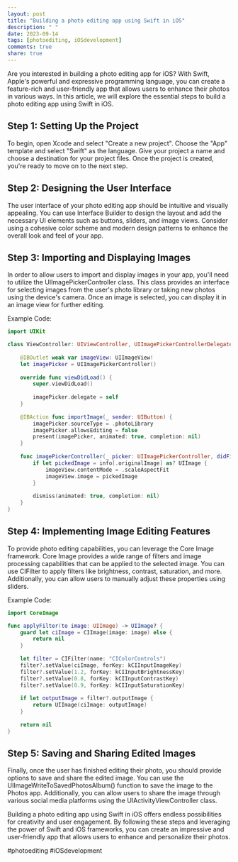 ```yaml
---
layout: post
title: "Building a photo editing app using Swift in iOS"
description: " "
date: 2023-09-14
tags: [photoediting, iOSdevelopment]
comments: true
share: true
---
```


Are you interested in building a photo editing app for iOS? With Swift, Apple's powerful and expressive programming language, you can create a feature-rich and user-friendly app that allows users to enhance their photos in various ways. In this article, we will explore the essential steps to build a photo editing app using Swift in iOS.

## Step 1: Setting Up the Project
To begin, open Xcode and select "Create a new project". Choose the "App" template and select "Swift" as the language. Give your project a name and choose a destination for your project files. Once the project is created, you're ready to move on to the next step.

## Step 2: Designing the User Interface
The user interface of your photo editing app should be intuitive and visually appealing. You can use Interface Builder to design the layout and add the necessary UI elements such as buttons, sliders, and image views. Consider using a cohesive color scheme and modern design patterns to enhance the overall look and feel of your app.

## Step 3: Importing and Displaying Images
In order to allow users to import and display images in your app, you'll need to utilize the UIImagePickerController class. This class provides an interface for selecting images from the user's photo library or taking new photos using the device's camera. Once an image is selected, you can display it in an image view for further editing.

Example Code:
```swift
import UIKit

class ViewController: UIViewController, UIImagePickerControllerDelegate, UINavigationControllerDelegate {
    
    @IBOutlet weak var imageView: UIImageView!
    let imagePicker = UIImagePickerController()
    
    override func viewDidLoad() {
        super.viewDidLoad()
        
        imagePicker.delegate = self
    }
    
    @IBAction func importImage(_ sender: UIButton) {
        imagePicker.sourceType = .photoLibrary
        imagePicker.allowsEditing = false
        present(imagePicker, animated: true, completion: nil)
    }
    
    func imagePickerController(_ picker: UIImagePickerController, didFinishPickingMediaWithInfo info: [UIImagePickerController.InfoKey : Any]) {
        if let pickedImage = info[.originalImage] as? UIImage {
            imageView.contentMode = .scaleAspectFit
            imageView.image = pickedImage
        }
        
        dismiss(animated: true, completion: nil)
    }
}
```

## Step 4: Implementing Image Editing Features
To provide photo editing capabilities, you can leverage the Core Image framework. Core Image provides a wide range of filters and image processing capabilities that can be applied to the selected image. You can use CIFilter to apply filters like brightness, contrast, saturation, and more. Additionally, you can allow users to manually adjust these properties using sliders.

Example Code:
```swift
import CoreImage

func applyFilter(to image: UIImage) -> UIImage? {
    guard let ciImage = CIImage(image: image) else {
        return nil
    }
    
    let filter = CIFilter(name: "CIColorControls")
    filter?.setValue(ciImage, forKey: kCIInputImageKey)
    filter?.setValue(1.2, forKey: kCIInputBrightnessKey)
    filter?.setValue(0.8, forKey: kCIInputContrastKey)
    filter?.setValue(0.9, forKey: kCIInputSaturationKey)
    
    if let outputImage = filter?.outputImage {
        return UIImage(ciImage: outputImage)
    }
    
    return nil
}
```

## Step 5: Saving and Sharing Edited Images
Finally, once the user has finished editing their photo, you should provide options to save and share the edited image. You can use the UIImageWriteToSavedPhotosAlbum() function to save the image to the Photos app. Additionally, you can allow users to share the image through various social media platforms using the UIActivityViewController class.

Building a photo editing app using Swift in iOS offers endless possibilities for creativity and user engagement. By following these steps and leveraging the power of Swift and iOS frameworks, you can create an impressive and user-friendly app that allows users to enhance and personalize their photos.

#photoediting #iOSdevelopment